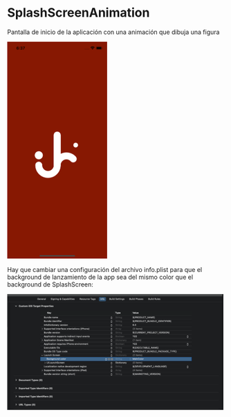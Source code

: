 # SplashScreenAnimation
Pantalla de inicio de la aplicación con una animación que dibuja una figura

<img src="https://github.com/EMLCoding/SplashScreenAnimation/blob/master/appImages/splash_screen.png" height="500"/>

Hay que cambiar una configuración del archivo info.plist para que el background de lanzamiento de la app sea del mismo color que el background de SplashScreen:


<img src="https://github.com/EMLCoding/SplashScreenAnimation/blob/master/appImages/infoPlist.png" width="500"/>
